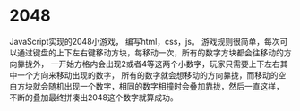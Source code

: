 # 2048
JavaScript实现的2048小游戏，
编写html，css，js。
游戏规则很简单，每次可以通过键盘的上下左右键移动方块，每移动一次，所有的数字方块都会往移动的方向靠拢外，
一开始方格内会出现2或者4等这两个小数字，玩家只需要上下左右其中一个方向来移动出现的数字，
所有的数字就会想移动的方向靠拢，而移动的空白方块就会随机出现一个数字，相同的数字相撞时会叠加靠拢，然后一直这样，
不断的叠加最终拼凑出2048这个数字就算成功。
